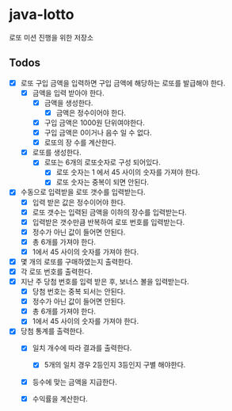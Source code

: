 # java-lotto
로또 미션 진행을 위한 저장소

## Todos

- [x] 로또 구입 금액을 입력하면 구입 금액에 해당하는 로또를 발급해야 한다.
  - [x] 금액을 입력 받아야 한다.
    - [x] 금액을 생성한다.
        - [x] 금액은 정수이어야 한다.
    - [x] 구입 금액은 1000원 단위여야한다.
    - [x] 구입 금액은 0이거나 음수 일 수 없다.
    - [x] 로또의 장 수를 계산한다. 
  - [x] 로또를 생성한다.
    - [x] 로또는 6개의 로또숫자로 구성 되어있다.
      - [x] 로또 숫자는 1 에서 45 사이의 숫자를 가져야 한다.
      - [x] 로또 숫자는 중복이 되면 안된다.
- [x] 수동으로 입력받을 로또 갯수를 입력받는다.
    - [x] 입력 받은 값은 정수이어야 한다.
    - [x] 로또 갯수는 입력된 금액을 이하의 장수를 입력받는다.
    - [x] 입력받은 갯수만큼 반복하여 로또 번호를 입력받는다.
    - [x] 정수가 아닌 값이 들어면 안된다.
    - [x] 총 6개를 가져야 한다.
    - [x] 1에서 45 사이의 숫자를 가져야 한다.
- [x] 몇 개의 로또를 구매하였는지 출력한다.
- [x] 각 로또 번호를 출력한다.
- [x] 지난 주 당첨 번호를 입력 받은 후, 보너스 볼을 입력받는다.
  - [x] 당첨 번호는 중복 되서는 안된다.
  - [x] 정수가 아닌 값이 들어면 안된다.
  - [x] 총 6개를 가져야 한다.
  - [x] 1에서 45 사이의 숫자를 가져야 한다.
- [x] 당첨 통계를 출력한다.
  - [x] 일치 개수에 따라 결과를 출력한다.
    - [x] 5개의 일치 경우 2등인지 3등인지 구별 해야한다.
  - [x] 등수에 맞는 금액을 지급한다.
  - [x] 수익률을 계산한다.
 